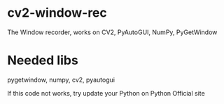 # cv2-window-rec
The Window recorder, works on CV2, PyAutoGUI, NumPy, PyGetWindow

# Needed libs
pygetwindow, numpy, cv2, pyautogui


If this code not works, try update your Python on Python Official site
